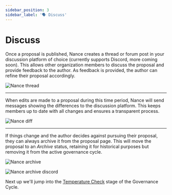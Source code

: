 ```yaml
---
sidebar_position: 3
sidebar_label: '🗣 Discuss'
---
```


# Discuss

Once a proposal is published, Nance creates a thread or forum post in your discussion platform of choice (currently supports Discord, more coming soon). This allows other organization members to discuss the proposal and provide feedback to the author. As feedback is provided, the author can refine their proposal accordingly.

![Nance thread](/img/thread.png)

---

When edits are made to a proposal during this time period, Nance will send messages showing the differences to the discussion platform. This keeps members up to date with all changes and ensures a transparent process.

![Nance diff](/img/diff.png)

---

If things change and the author decides against pursuing their proposal, they can always archive it from the proposal page. This will move the proposal to an _Archive_ status, retaining it for historical purposes but removing it from the active governance cycle.

![Nance archive](/img/archive.png)

![Nance archive discord](/img/archive-discord.png)

Next up we'll jump into the [Temperature Check](/docs/basics/temperature-check) stage of the Governance Cycle.
